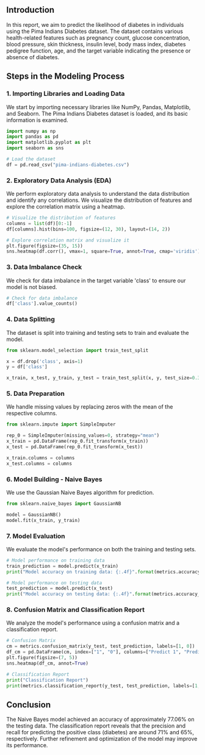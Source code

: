 
## Introduction
In this report, we aim to predict the likelihood of diabetes in individuals using the Pima Indians Diabetes dataset. The dataset contains various health-related features such as pregnancy count, glucose concentration, blood pressure, skin thickness, insulin level, body mass index, diabetes pedigree function, age, and the target variable indicating the presence or absence of diabetes.

## Steps in the Modeling Process

### 1. Importing Libraries and Loading Data
We start by importing necessary libraries like NumPy, Pandas, Matplotlib, and Seaborn. The Pima Indians Diabetes dataset is loaded, and its basic information is examined.

```python
import numpy as np
import pandas as pd
import matplotlib.pyplot as plt
import seaborn as sns

# Load the dataset
df = pd.read_csv("pima-indians-diabetes.csv")
```

### 2. Exploratory Data Analysis (EDA)
We perform exploratory data analysis to understand the data distribution and identify any correlations. We visualize the distribution of features and explore the correlation matrix using a heatmap.

```python
# Visualize the distribution of features
columns = list(df)[0:-1]
df[columns].hist(bins=100, figsize=(12, 30), layout=(14, 2))

# Explore correlation matrix and visualize it
plt.figure(figsize=(35, 15))
sns.heatmap(df.corr(), vmax=1, square=True, annot=True, cmap='viridis')
```

### 3. Data Imbalance Check
We check for data imbalance in the target variable 'class' to ensure our model is not biased.

```python
# Check for data imbalance
df['class'].value_counts()
```

### 4. Data Splitting
The dataset is split into training and testing sets to train and evaluate the model.

```python
from sklearn.model_selection import train_test_split

x = df.drop('class', axis=1)
y = df['class']

x_train, x_test, y_train, y_test = train_test_split(x, y, test_size=0.3, random_state=1)
```

### 5. Data Preparation
We handle missing values by replacing zeros with the mean of the respective columns.

```python
from sklearn.impute import SimpleImputer

rep_0 = SimpleImputer(missing_values=0, strategy="mean")
x_train = pd.DataFrame(rep_0.fit_transform(x_train))
x_test = pd.DataFrame(rep_0.fit_transform(x_test))

x_train.columns = columns
x_test.columns = columns
```

### 6. Model Building - Naive Bayes
We use the Gaussian Naive Bayes algorithm for prediction.

```python
from sklearn.naive_bayes import GaussianNB

model = GaussianNB()
model.fit(x_train, y_train)
```

### 7. Model Evaluation
We evaluate the model's performance on both the training and testing sets.

```python
# Model performance on training data
train_prediction = model.predict(x_train)
print("Model accuracy on training data: {:.4f}".format(metrics.accuracy_score(y_train, train_prediction)))

# Model performance on testing data
test_prediction = model.predict(x_test)
print("Model accuracy on testing data: {:.4f}".format(metrics.accuracy_score(y_test, test_prediction)))
```

### 8. Confusion Matrix and Classification Report
We analyze the model's performance using a confusion matrix and a classification report.

```python
# Confusion Matrix
cm = metrics.confusion_matrix(y_test, test_prediction, labels=[1, 0])
df_cm = pd.DataFrame(cm, index=["1", "0"], columns=["Predict 1", "Predict 0"])
plt.figure(figsize=(7, 5))
sns.heatmap(df_cm, annot=True)

# Classification Report
print("Classification Report")
print(metrics.classification_report(y_test, test_prediction, labels=[1, 0]))
```

## Conclusion
The Naive Bayes model achieved an accuracy of approximately 77.06% on the testing data. The classification report reveals that the precision and recall for predicting the positive class (diabetes) are around 71% and 65%, respectively. Further refinement and optimization of the model may improve its performance.
